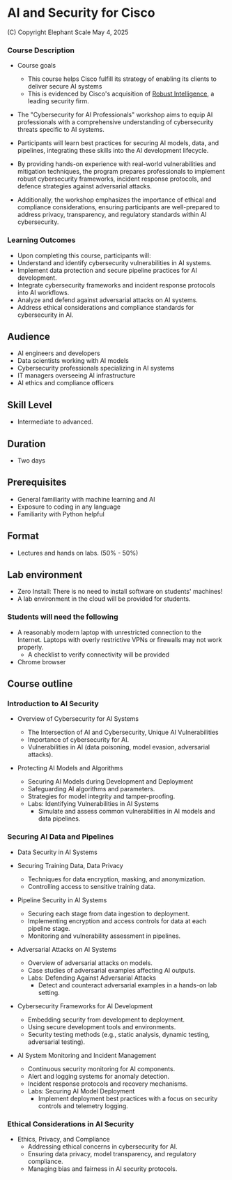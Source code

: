 ﻿# AI and Security for Cisco
(C) Copyright Elephant Scale
May 4, 2025

### Course Description
* Course goals
  * This course helps Cisco fulfill its strategy of enabling its clients to deliver secure AI systems
  * This is evidenced by Cisco's acquisition of [Robust Intelligence](https://blogs.cisco.com/security/evaluating-security-risk-in-deepseek-and-other-frontier-reasoning-models), a leading security firm.
  
* The "Cybersecurity for AI Professionals" workshop aims to equip AI professionals with a comprehensive understanding of cybersecurity threats specific to AI systems. 
* Participants will learn best practices for securing AI models, data, and pipelines, integrating these skills into the AI development lifecycle. 
* By providing hands-on experience with real-world vulnerabilities and mitigation techniques, the program prepares professionals to implement robust cybersecurity frameworks, incident response protocols, and defence strategies against adversarial attacks. 
* Additionally, the workshop emphasizes the importance of ethical and compliance considerations, ensuring participants are well-prepared to address privacy, transparency, and regulatory standards within AI cybersecurity.

### Learning Outcomes	
* Upon completing this course, participants will:
* Understand and identify cybersecurity vulnerabilities in AI systems.
* Implement data protection and secure pipeline practices for AI development.
* Integrate cybersecurity frameworks and incident response protocols into AI workflows.
* Analyze and defend against adversarial attacks on AI systems.
* Address ethical considerations and compliance standards for cybersecurity in AI.

## Audience
* AI engineers and developers
* Data scientists working with AI models
* Cybersecurity professionals specializing in AI systems
* IT managers overseeing AI infrastructure
* AI ethics and compliance officers

## Skill Level

* Intermediate to advanced.

## Duration
* Two days

## Prerequisites
* General familiarity with machine learning and AI
* Exposure to coding in any language
* Familiarity with Python helpful


## Format
* Lectures and hands on labs. (50% - 50%)


## Lab environment
* Zero Install: There is no need to install software on students' machines!
* A lab environment in the cloud will be provided for students.

### Students will need the following
* A reasonably modern laptop with unrestricted connection to the Internet. Laptops with overly restrictive VPNs or firewalls may not work properly.
    * A checklist to verify connectivity will be provided
* Chrome browser

## Course outline

### Introduction to AI Security

* Overview of Cybersecurity for AI Systems
  * The Intersection of AI and Cybersecurity, Unique AI Vulnerabilities
  * Importance of cybersecurity for AI.
  * Vulnerabilities in AI (data poisoning, model evasion, adversarial attacks).

* Protecting AI Models and Algorithms
  * Securing AI Models during Development and Deployment
  * Safeguarding AI algorithms and parameters.
  * Strategies for model integrity and tamper-proofing.
  * Labs: Identifying Vulnerabilities in AI Systems
    * Simulate and assess common vulnerabilities in AI models and data pipelines.


### Securing AI Data and Pipelines

* Data Security in AI Systems
* Securing Training Data, Data Privacy
  * Techniques for data encryption, masking, and anonymization.
  * Controlling access to sensitive training data.

* Pipeline Security in AI Systems
  * Securing each stage from data ingestion to deployment.
  * Implementing encryption and access controls for data at each pipeline stage.
  * Monitoring and vulnerability assessment in pipelines.

* Adversarial Attacks on AI Systems
  * Overview of adversarial attacks on models.
  * Case studies of adversarial examples affecting AI outputs.
  * Labs: Defending Against Adversarial Attacks
    * Detect and counteract adversarial examples in a hands-on lab setting.

* Cybersecurity Frameworks for AI Development
  * Embedding security from development to deployment.
  * Using secure development tools and environments.
  * Security testing methods (e.g., static analysis, dynamic testing, adversarial testing).

* AI System Monitoring and Incident Management
  * Continuous security monitoring for AI components.
  * Alert and logging systems for anomaly detection.
  * Incident response protocols and recovery mechanisms.
  * Labs: Securing AI Model Deployment
    * Implement deployment best practices with a focus on security controls and telemetry logging.

### Ethical Considerations in AI Security

* Ethics, Privacy, and Compliance
  * Addressing ethical concerns in cybersecurity for AI.
  * Ensuring data privacy, model transparency, and regulatory compliance.
  * Managing bias and fairness in AI security protocols.
